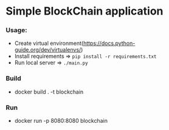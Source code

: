 # Simple BlockChain application

### Usage:
* Create virtual environment(https://docs.python-guide.org/dev/virtualenvs/)
* Install requirements => ```pip install -r requirements.txt```
* Run local server => ```./main.py ```

### Build
* docker build . -t blockchain

### Run
* docker run -p 8080:8080 blockchain
